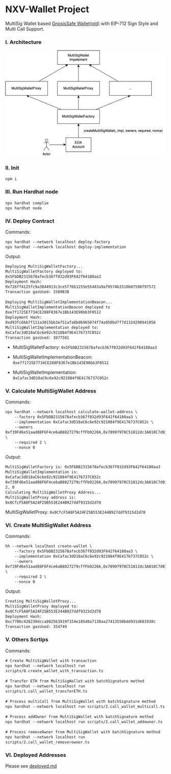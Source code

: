 # NXV-Wallet Project

MultiSig Wallet based [GnosisSafe Wallet(old)](https://github.com/gnosis/MultiSigWallet/blob/master/contracts/MultiSigWallet.sol) with EIP-712 Sign Style and Multi Call Support.

### I. Architecture

![](./docs/architecture.png)

### II. Init

```shell
npm i
```

### III. Run Hardhat node
```shell
npx hardhat complie
npx hardhat node
```

### IV. Deploy Contract

Commands: 

```shell
npx hardhat --network localhost deploy-factory
npx hardhat --network localhost deploy-implementation
```

Output:

```text
Deploying MultiSigWalletFactory...
MultiSigWalletFactory deployed to: 0x5FbDB2315678afecb367f032d93F642f64180aa3
Deployment Hash: 0x726ff4125fc9a3044913c3ce5f76b1255e55483a9af0574b3310b07598f97572
Transaction gasUsed: 1509838

Deploying MultiSigWalletImplementationBeacon...
MultiSigWalletImplementationBeacon deployed to 0xe7f1725E7734CE288F8367e1Bb143E90bb3F0512
Deployment Hash: 0xd93fc6bb7f111a3015bb3e751afa8bd6965074f74a950bd7f7d1324290941056
MultiSigWalletImplementation deployed to: 0xCafac3dD18aC6c6e92c921884f9E4176737C052c
Transaction gasUsed: 3877581
```

- MultiSigWalletFactory: `0x5FbDB2315678afecb367f032d93F642f64180aa3`

- MultiSigWalletImplementationBeacon: `0xe7f1725E7734CE288F8367e1Bb143E90bb3F0512`

- MultiSigWalletImplementation: `0xCafac3dD18aC6c6e92c921884f9E4176737C052c`

### V. Calculate MultiSigWallet Address

Commands:

```shell
npx hardhat --network localhost calculate-wallet-address \
    --factory 0x5FbDB2315678afecb367f032d93F642f64180aa3 \
    --implementation 0xCafac3dD18aC6c6e92c921884f9E4176737C052c \
    --owners 0xf39Fd6e51aad88F6F4ce6aB8827279cffFb92266,0x70997970C51812dc3A010C7d01b50e0d17dc79C8 \
    --required 2 \
    --nonce 0
```

Output:

```text
MultiSigWalletFactory is: 0x5FbDB2315678afecb367f032d93F642f64180aa3
MultiSigWalletImplementation is: 0xCafac3dD18aC6c6e92c921884f9E4176737C052c
0xf39Fd6e51aad88F6F4ce6aB8827279cffFb92266,0x70997970C51812dc3A010C7d01b50e0d17dc79C8, 2, 0
Calculating MultiSigWalletProxy Address...
MultiSigWalletProxy address is: 0x0CfcF5A8F5A24F25B553E244B927ddf9315d2d78
```

MultiSigWalletProxy: `0x0CfcF5A8F5A24F25B553E244B927ddf9315d2d78`

### VI. Create MultiSigWallet Address

Commands:

```shell
hh --network localhost create-wallet \
    --factory 0x5FbDB2315678afecb367f032d93F642f64180aa3 \
    --implementation 0xCafac3dD18aC6c6e92c921884f9E4176737C052c \
    --owners 0xf39Fd6e51aad88F6F4ce6aB8827279cffFb92266,0x70997970C51812dc3A010C7d01b50e0d17dc79C8 \
    --required 2 \
    --nonce 0
```

Output:

```text
Creating MultiSigWalletProxy...
MultiSigWalletProxy deployed to: 0x0CfcF5A8F5A24F25B553E244B927ddf9315d2d78
Deployment Hash: 0xc7706c428239dcca802563919f154e185d0a7138aa27413550bdd931d681938c
Transaction gasUsed: 354749
```

### V. Others Scrtips

Commands:

```shell
# Create MultiSigWallet with transaction
npx hardhat --network localhost run scripts/0.create_wallet_with_transaction.ts

# Transfer ETH from MultiSigWallet with batchSignature method
npx hardhat --network localhost run scripts/1.call_wallet_transferETH.ts

# Process multiCall from MultiSigWallet with batchSignature method
npx hardhat --network localhost run scripts/2.call_wallet_multicall.ts

# Process addOwner from MultiSigWallet with batchSignature method
npx hardhat --network localhost run scripts/2.call_wallet_addowner.ts

# Process removeOwner from MultiSigWallet with batchSignature method
npx hardhat --network localhost run scripts/2.call_wallet_removerowner.ts
```

### VI. Deployed Addresses

Please see [deployed.md](./deployed.md)